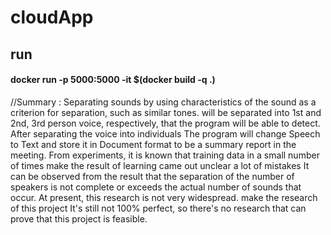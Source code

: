 # cloudApp
## run
#### docker run -p 5000:5000 -it $(docker build -q .) 

//Summary : Separating sounds by using characteristics of the sound as a criterion for separation, such as similar tones. will be separated into 1st and 2nd, 3rd person voice, respectively, that the program will be able to detect.
     After separating the voice into individuals The program will change Speech to Text and store it in Document format to be a summary report in the meeting.
     From experiments, it is known that training data in a small number of times make the result of learning came out unclear a lot of mistakes It can be observed from the result that the separation of the number of speakers is not complete or exceeds the actual number of sounds that occur.
     At present, this research is not very widespread. make the research of this project It's still not 100% perfect, so there's no research that can prove that this project is feasible.
